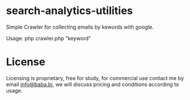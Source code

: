 # search-analytics-utilities
Simple Crawler for collecting emails by kewords with google.

Usage: php crawler.php "keyword"

# License
Licensing is proprietary, free for study, for commercial use contact me by email info@baba.bj, we will discuss pricing and conditions according to usage.